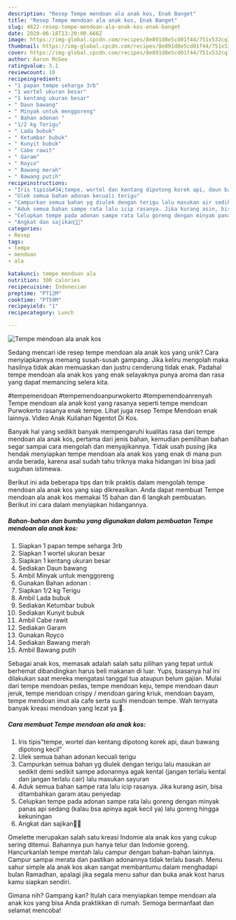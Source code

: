 ```yaml
---
description: "Resep Tempe mendoan ala anak kos, Enak Banget"
title: "Resep Tempe mendoan ala anak kos, Enak Banget"
slug: 4622-resep-tempe-mendoan-ala-anak-kos-enak-banget
date: 2020-06-18T13:20:00.666Z
image: https://img-global.cpcdn.com/recipes/8e891d8e5cd01f44/751x532cq70/tempe-mendoan-ala-anak-kos-foto-resep-utama.jpg
thumbnail: https://img-global.cpcdn.com/recipes/8e891d8e5cd01f44/751x532cq70/tempe-mendoan-ala-anak-kos-foto-resep-utama.jpg
cover: https://img-global.cpcdn.com/recipes/8e891d8e5cd01f44/751x532cq70/tempe-mendoan-ala-anak-kos-foto-resep-utama.jpg
author: Aaron McGee
ratingvalue: 3.1
reviewcount: 10
recipeingredient:
- "1 papan tempe seharga 3rb"
- "1 wortel ukuran besar"
- "1 kentang ukuran besar"
- " Daun bawang"
- " Minyak untuk menggoreng"
- " Bahan adonan "
- "1/2 kg Terigu"
- " Lada bubuk"
- " Ketumbar bubuk"
- " Kunyit bubuk"
- " Cabe rawit"
- " Garam"
- " Royco"
- " Bawang merah"
- " Bawang putih"
recipeinstructions:
- "Iris tipis&#34;tempe, wortel dan kentang dipotong korek api, daun bawang dipotong kecil&#34;"
- "Ulek semua bahan adonan kecuali terigu"
- "Campurkan semua bahan yg diulek dengan terigu lalu masukan air sedikit demi sedikit sampe adonannya agak kental (jangan terlalu kental dan jangan terlalu cair) lalu masukan sayuran"
- "Aduk semua bahan sampe rata lalu icip rasanya. Jika kurang asin, bisa ditambahkan garam atau penyedap"
- "Celupkan tempe pada adonan sampe rata lalu goreng dengan minyak panas api sedang (kalau bsa apinya agak kecil ya) lalu goreng hingga kekuningan"
- "Angkat dan sajikan🤤🤤"
categories:
- Resep
tags:
- tempe
- mendoan
- ala

katakunci: tempe mendoan ala 
nutrition: 300 calories
recipecuisine: Indonesian
preptime: "PT12M"
cooktime: "PT59M"
recipeyield: "1"
recipecategory: Lunch

---
```



![Tempe mendoan ala anak kos](https://img-global.cpcdn.com/recipes/8e891d8e5cd01f44/751x532cq70/tempe-mendoan-ala-anak-kos-foto-resep-utama.jpg)

Sedang mencari ide resep tempe mendoan ala anak kos yang unik? Cara menyiapkannya memang susah-susah gampang. Jika keliru mengolah maka hasilnya tidak akan memuaskan dan justru cenderung tidak enak. Padahal tempe mendoan ala anak kos yang enak selayaknya punya aroma dan rasa yang dapat memancing selera kita.

#tempemendoan #tempemendoanpurwokerto #tempemendoanrenyah Tempe mendoan ala anak kost yang rasanya seperti tempe mendoan Purwokerto rasanya enak tempe. Lihat juga resep Tempe Mendoan enak lainnya. Video Anak Kuliahan Ngentot Di Kos.

Banyak hal yang sedikit banyak mempengaruhi kualitas rasa dari tempe mendoan ala anak kos, pertama dari jenis bahan, kemudian pemilihan bahan segar sampai cara mengolah dan menyajikannya. Tidak usah pusing jika hendak menyiapkan tempe mendoan ala anak kos yang enak di mana pun anda berada, karena asal sudah tahu triknya maka hidangan ini bisa jadi suguhan istimewa.


Berikut ini ada beberapa tips dan trik praktis dalam mengolah tempe mendoan ala anak kos yang siap dikreasikan. Anda dapat membuat Tempe mendoan ala anak kos memakai 15 bahan dan 6 langkah pembuatan. Berikut ini cara dalam menyiapkan hidangannya.

<!--inarticleads1-->

##### Bahan-bahan dan bumbu yang digunakan dalam pembuatan Tempe mendoan ala anak kos:

1. Siapkan 1 papan tempe seharga 3rb
1. Siapkan 1 wortel ukuran besar
1. Siapkan 1 kentang ukuran besar
1. Sediakan  Daun bawang
1. Ambil  Minyak untuk menggoreng
1. Gunakan  Bahan adonan :
1. Siapkan 1/2 kg Terigu
1. Ambil  Lada bubuk
1. Sediakan  Ketumbar bubuk
1. Sediakan  Kunyit bubuk
1. Ambil  Cabe rawit
1. Sediakan  Garam
1. Gunakan  Royco
1. Sediakan  Bawang merah
1. Ambil  Bawang putih


Sebagai anak kos, memasak adalah salah satu pilihan yang tepat untuk berhemat dibandingkan harus beli makanan di luar. Yups, biasanya hal ini dilakukan saat mereka mengatasi tanggal tua ataupun belum gajian. Mulai dari tempe mendoan pedas, tempe mendoan keju, tempe mendoan daun jeruk, tempe mendoan crispy / mendoan garing kriuk, mendoan bayam, tempe mendoan imut ala cafe serta sushi mendoan tempe. Wah ternyata banyak kreasi mendoan yang lezat ya 🙂. 

<!--inarticleads2-->

##### Cara membuat Tempe mendoan ala anak kos:

1. Iris tipis&#34;tempe, wortel dan kentang dipotong korek api, daun bawang dipotong kecil&#34;
1. Ulek semua bahan adonan kecuali terigu
1. Campurkan semua bahan yg diulek dengan terigu lalu masukan air sedikit demi sedikit sampe adonannya agak kental (jangan terlalu kental dan jangan terlalu cair) lalu masukan sayuran
1. Aduk semua bahan sampe rata lalu icip rasanya. Jika kurang asin, bisa ditambahkan garam atau penyedap
1. Celupkan tempe pada adonan sampe rata lalu goreng dengan minyak panas api sedang (kalau bsa apinya agak kecil ya) lalu goreng hingga kekuningan
1. Angkat dan sajikan🤤🤤


Omelette merupakan salah satu kreasi Indomie ala anak kos yang cukup sering ditemui. Bahannya pun hanya telur dan Indomie goreng. Hancurkanlah tempe mentah lalu campur dengan bahan-bahan lainnya. Campur sampai merata dan pastikan adonannya tidak terlalu basah. Menu sahur simple ala anak kos akan sangat membantumu dalam menghadapi bulan Ramadhan, apalagi jika segala menu sahur dan buka anak kost harus kamu siapkan sendiri. 

Gimana nih? Gampang kan? Itulah cara menyiapkan tempe mendoan ala anak kos yang bisa Anda praktikkan di rumah. Semoga bermanfaat dan selamat mencoba!
